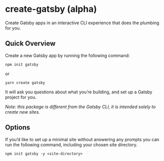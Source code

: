 create-gatsby (alpha)
=====================

Create Gatsby apps in an interactive CLI experience that does the plumbing for you.

Quick Overview
--------------

Create a new Gatsby app by running the following command:

    npm init gatsby

or

    yarn create gatsby

It will ask you questions about what you’re building, and set up a Gatsby project for you.

*Note: this package is different from the Gatsby CLI, it is intended solely to create new sites.*

Options
-------

If you’d like to set up a minimal site without answering any prompts you can run the following command, including your chosen site directory.

    npm init gatsby -y <site-directory>
